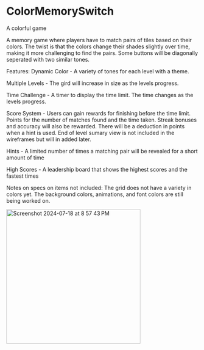 # ColorMemorySwitch
A colorful game

A memory game where players have to match pairs of tiles based on their colors. The twist is that the colors change their shades slightly over time, making it more challenging to find the pairs. Some buttons will be diagonally seperated with two similar tones.

Features:
Dynamic Color - A variety of tones for each level with a theme. 

Multiple Levels - The gird will increase in size as the levels progress. 

Time Challenge - A timer to display the time limit. The time changes as the levels progress.

Score System - Users can gain rewards for finishing before the time limit. Points for the number of matches found and the time taken. Streak bonuses and accuracy will also be rewarded. There will be a deduction in points when a hint is used. End of level sumary view is not included in the wireframes but will in added later.

Hints -  A limited number of times a matching pair will be revealed for a short amount of time

High Scores - A leadership board that shows the highest scores and the fastest times


Notes on specs on items not included:
The grid does not have a variety in colors yet. The background colors, animations, and font colors are still being worked on.


<img width="352" alt="Screenshot 2024-07-18 at 8 57 43 PM" src="https://github.com/user-attachments/assets/0622c7c9-c8cb-4bf7-b84b-3e170b18b7fb">
